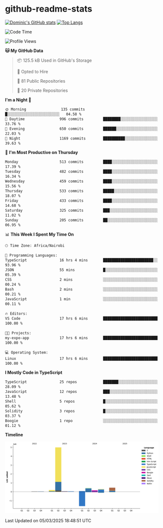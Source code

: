 # github-readme-stats
[![Dominic's GitHub stats](https://github-readme-stats.vercel.app/api?username=Domengo&show_icons=true)](https://github.com/anuraghazra/github-readme-stats)
[![Top Langs](https://github-readme-stats.vercel.app/api/top-langs/?username=Domengo&show_icons=true)](https://github.com/Domengo/github-readme-stats)

<!--START_SECTION:waka-->
![Code Time](http://img.shields.io/badge/Code%20Time-1%2C036%20hrs%205%20mins-blue)

![Profile Views](http://img.shields.io/badge/Profile%20Views-0-blue)

**🐱 My GitHub Data** 

> 📦 125.5 kB Used in GitHub's Storage 
 > 
> 💼 Opted to Hire
 > 
> 📜 81 Public Repositories 
 > 
> 🔑 20 Private Repositories 
 > 
**I'm a Night 🦉** 

```text
🌞 Morning                135 commits         █░░░░░░░░░░░░░░░░░░░░░░░░   04.58 % 
🌆 Daytime                996 commits         ████████░░░░░░░░░░░░░░░░░   33.76 % 
🌃 Evening                650 commits         ██████░░░░░░░░░░░░░░░░░░░   22.03 % 
🌙 Night                  1169 commits        ██████████░░░░░░░░░░░░░░░   39.63 % 
```
📅 **I'm Most Productive on Thursday** 

```text
Monday                   513 commits         ████░░░░░░░░░░░░░░░░░░░░░   17.39 % 
Tuesday                  482 commits         ████░░░░░░░░░░░░░░░░░░░░░   16.34 % 
Wednesday                459 commits         ████░░░░░░░░░░░░░░░░░░░░░   15.56 % 
Thursday                 533 commits         █████░░░░░░░░░░░░░░░░░░░░   18.07 % 
Friday                   433 commits         ████░░░░░░░░░░░░░░░░░░░░░   14.68 % 
Saturday                 325 commits         ███░░░░░░░░░░░░░░░░░░░░░░   11.02 % 
Sunday                   205 commits         ██░░░░░░░░░░░░░░░░░░░░░░░   06.95 % 
```


📊 **This Week I Spent My Time On** 

```text
🕑︎ Time Zone: Africa/Nairobi

💬 Programming Languages: 
TypeScript               16 hrs 4 mins       ███████████████████████░░   93.96 % 
JSON                     55 mins             █░░░░░░░░░░░░░░░░░░░░░░░░   05.39 % 
CSS                      2 mins              ░░░░░░░░░░░░░░░░░░░░░░░░░   00.24 % 
Bash                     2 mins              ░░░░░░░░░░░░░░░░░░░░░░░░░   00.21 % 
JavaScript               1 min               ░░░░░░░░░░░░░░░░░░░░░░░░░   00.11 % 

🔥 Editors: 
VS Code                  17 hrs 6 mins       █████████████████████████   100.00 % 

🐱‍💻 Projects: 
my-expo-app              17 hrs 6 mins       █████████████████████████   100.00 % 

💻 Operating System: 
Linux                    17 hrs 6 mins       █████████████████████████   100.00 % 
```

**I Mostly Code in TypeScript** 

```text
TypeScript               25 repos            ███████░░░░░░░░░░░░░░░░░░   28.09 % 
JavaScript               12 repos            ███░░░░░░░░░░░░░░░░░░░░░░   13.48 % 
Shell                    5 repos             █░░░░░░░░░░░░░░░░░░░░░░░░   05.62 % 
Solidity                 3 repos             █░░░░░░░░░░░░░░░░░░░░░░░░   03.37 % 
Boogie                   1 repo              ░░░░░░░░░░░░░░░░░░░░░░░░░   01.12 % 
```



**Timeline**

![Lines of Code chart](https://raw.githubusercontent.com/Domengo/Domengo/main/assets/bar_graph.png)


 Last Updated on 05/03/2025 18:48:51 UTC
<!--END_SECTION:waka-->


